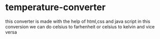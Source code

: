 # temperature-converter
this converter is made with the help of html,css and java script
in this conversion we can do celsius to farhenheit or celsius to kelvin and vice versa
